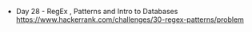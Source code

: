 -  Day 28 - RegEx , Patterns and Intro to Databases<br />
   https://www.hackerrank.com/challenges/30-regex-patterns/problem